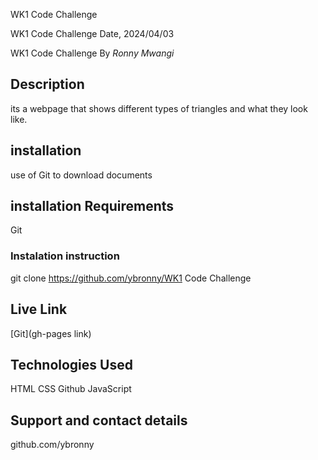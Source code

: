 WK1 Code Challenge

WK1 Code Challenge Date, 2024/04/03

WK1 Code Challenge By *Ronny Mwangi*

## Description
its a webpage that shows different types of triangles and what they look like.
 
 ## installation
 use of Git to download documents

 ## installation Requirements
 Git

 ### Instalation instruction

 git clone https://github.com/ybronny/WK1 Code Challenge

 ## Live Link
 [Git](gh-pages link)

 ## Technologies Used
 HTML
 CSS
 Github
 JavaScript

 ## Support and contact details
 github.com/ybronny